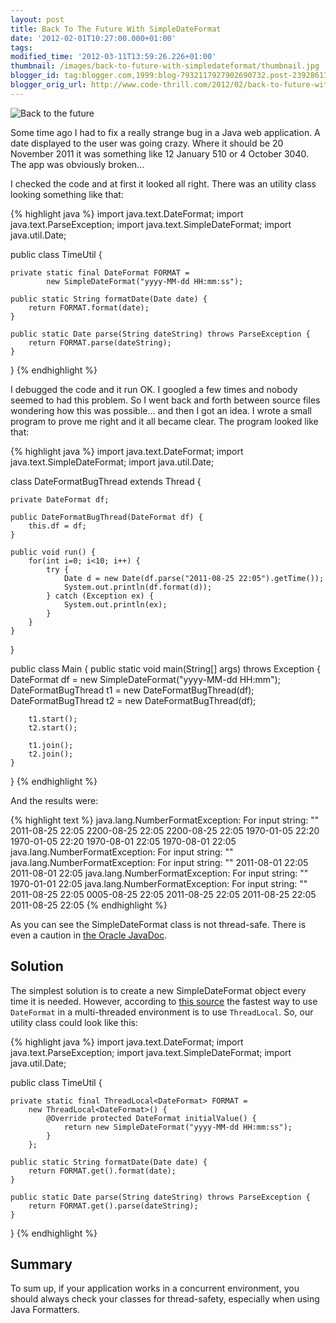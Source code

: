```yaml
---
layout: post
title: Back To The Future With SimpleDateFormat
date: '2012-02-01T10:27:00.000+01:00'
tags:
modified_time: '2012-03-11T13:59:26.226+01:00'
thumbnail: /images/back-to-future-with-simpledateformat/thumbnail.jpg
blogger_id: tag:blogger.com,1999:blog-7932117927902690732.post-239286130093191068
blogger_orig_url: http://www.code-thrill.com/2012/02/back-to-future-with-simpledateformat.html
---
```

<img src="/images/back-to-future-with-simpledateformat/back-to-the-future.jpg" title="Back to the future" class="float-left" />
<p>Some time ago I had to fix a really strange bug in a Java web application. A date displayed to the user was going crazy. Where it should be 20 November 2011 it was something like 12 January 510 or 4 October 3040. The app was obviously broken...</p>
<p>I checked the code and at first it looked all right. There was an utility class looking something like that:</p>

{% highlight java %}
import java.text.DateFormat;
import java.text.ParseException;
import java.text.SimpleDateFormat;
import java.util.Date;

public class TimeUtil {

    private static final DateFormat FORMAT =
            new SimpleDateFormat("yyyy-MM-dd HH:mm:ss");

    public static String formatDate(Date date) {
        return FORMAT.format(date);
    }

    public static Date parse(String dateString) throws ParseException {
        return FORMAT.parse(dateString);
    }
}
{% endhighlight %}

<p>I debugged the code and it run OK. I googled a few times and nobody seemed to had this problem. So I went back and forth between source files wondering how this was possible... and then I got an idea. I wrote a small program to prove me right and it all became clear. The program looked like that:</p>
{% highlight java %}
import java.text.DateFormat;
import java.text.SimpleDateFormat;
import java.util.Date;

class DateFormatBugThread extends Thread {

    private DateFormat df;

    public DateFormatBugThread(DateFormat df) {
        this.df = df;
    }

    public void run() {
        for(int i=0; i<10; i++) {
            try {
                Date d = new Date(df.parse("2011-08-25 22:05").getTime());
                System.out.println(df.format(d));
            } catch (Exception ex) {
                System.out.println(ex);
            }
        }
    }
}

public class Main {
    public static void main(String[] args) throws Exception {
        DateFormat df = new SimpleDateFormat("yyyy-MM-dd HH:mm");
        DateFormatBugThread t1 = new DateFormatBugThread(df);
        DateFormatBugThread t2 = new DateFormatBugThread(df);

        t1.start();
        t2.start();

        t1.join();
        t2.join();
    }
}
{% endhighlight %}

<p>And the results were:</p>

{% highlight text %}
java.lang.NumberFormatException: For input string: ""
2011-08-25 22:05
2200-08-25 22:05
2200-08-25 22:05
1970-01-05 22:20
1970-01-05 22:20
1970-08-01 22:05
1970-08-01 22:05
java.lang.NumberFormatException: For input string: ""
java.lang.NumberFormatException: For input string: ""
2011-08-01 22:05
2011-08-01 22:05
java.lang.NumberFormatException: For input string: ""
1970-01-01 22:05
java.lang.NumberFormatException: For input string: ""
2011-08-25 22:05
0005-08-25 22:05
2011-08-25 22:05
2011-08-25 22:05
2011-08-25 22:05
{% endhighlight %}

<p>As you can see the SimpleDateFormat class is not thread-safe. There is even a caution in <a href="http://docs.oracle.com/javase/6/docs/api/java/text/SimpleDateFormat.html#synchronization">the Oracle JavaDoc</a>.</p>

<h2>Solution</h2>
<p>The simplest solution is to create a new SimpleDateFormat object every time it is needed. However, according to <a href="http://www.javacodegeeks.com/2010/07/java-best-practices-dateformat-in.html">this source</a> the fastest way to use <code>DateFormat</code> in a multi-threaded environment is to use <code>ThreadLocal</code>. So, our utility class could look like this:</p>
{% highlight java %}
import java.text.DateFormat;
import java.text.ParseException;
import java.text.SimpleDateFormat;
import java.util.Date;

public class TimeUtil {

    private static final ThreadLocal<DateFormat> FORMAT =
        new ThreadLocal<DateFormat>() {
            @Override protected DateFormat initialValue() {
                return new SimpleDateFormat("yyyy-MM-dd HH:mm:ss");
            }
        };

    public static String formatDate(Date date) {
        return FORMAT.get().format(date);
    }

    public static Date parse(String dateString) throws ParseException {
        return FORMAT.get().parse(dateString);
    }
}
{% endhighlight %}

<h2>Summary</h2>
<p>To sum up, if your application works in a concurrent environment, you should always check your classes for thread-safety, especially when using Java Formatters.</p>
